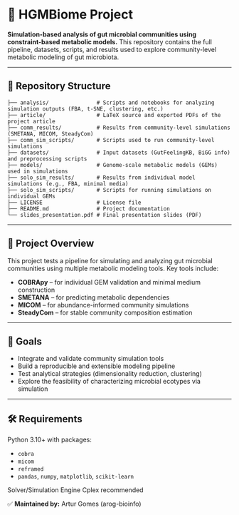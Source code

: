 # 🧫 HGMBiome Project

**Simulation-based analysis of gut microbial communities using constraint-based metabolic models.**
This repository contains the full pipeline, datasets, scripts, and results used to explore community-level metabolic modeling of gut microbiota.

---

## 📁 Repository Structure

```
├── analysis/               # Scripts and notebooks for analyzing simulation outputs (FBA, t-SNE, clustering, etc.)
├── article/                # LaTeX source and exported PDFs of the project article
├── comm_results/           # Results from community-level simulations (SMETANA, MICOM, SteadyCom)
├── comm_sim_scripts/       # Scripts used to run community-level simulations
├── datasets/               # Input datasets (GutFeelingKB, BiGG info) and preprocessing scripts
├── models/                 # Genome-scale metabolic models (GEMs) used in simulations
├── solo_sim_results/       # Results from individual model simulations (e.g., FBA, minimal media)
├── solo_sim_scripts/       # Scripts for running simulations on individual GEMs
├── LICENSE                 # License file
├── README.md               # Project documentation
└── slides_presentation.pdf # Final presentation slides (PDF)
```

---

## 🧪 Project Overview

This project tests a pipeline for simulating and analyzing gut microbial communities using multiple metabolic modeling tools.
Key tools include:

* **COBRApy** – for individual GEM validation and minimal medium construction
* **SMETANA** – for predicting metabolic dependencies
* **MICOM** – for abundance-informed community simulations
* **SteadyCom** – for stable community composition estimation

---

## 📌 Goals

* Integrate and validate community simulation tools
* Build a reproducible and extensible modeling pipeline
* Test analytical strategies (dimensionality reduction, clustering)
* Explore the feasibility of characterizing microbial ecotypes via simulation

---

## 🛠 Requirements

Python 3.10+ with packages:

* `cobra`
* `micom`
* `reframed`
* `pandas`, `numpy`, `matplotlib`, `scikit-learn`

Solver/Simulation Engine Cplex recommended

✅ **Maintained by:** Artur Gomes (arog-bioinfo)
